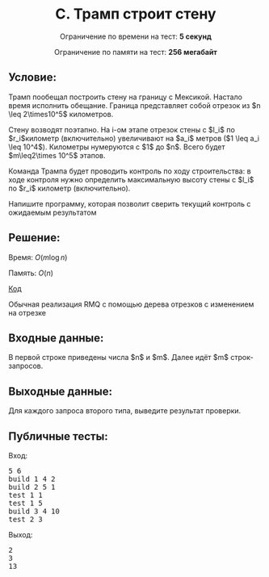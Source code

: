 <center><h1>C. Трамп строит стену</h1></center>
    
<p><center>Ограничение по времени на тест: <b>5 секунд</b></center></p>

<p><center>Ограничение по памяти на тест: <b>256 мегабайт</b></center></p>

<h2>Условие:</h2>

<div><p>Трамп пообещал построить стену на границу с Мексикой. Настало время исполнить обещание. Граница представляет собой отрезок из $n \leq 2\times10^5$ километров. </p><p>Стену возводят поэтапно. На i-ом этапе отрезок стены с $l_i$ по $r_i$километр (включительно) увеличивают на $a_i$ метров ($1 \leq a_i \leq 10^4$). Километры нумеруются с $1$ до $n$. Всего будет $m\leq2\times 10^5$ этапов.</p><p>Команда Трампа будет проводить контроль по ходу строительства: в ходе контроля нужно определить максимальную высоту стены с $l_i$ по $r_i$ километр (включительно).</p><p>Напишите программу, которая позволит сверить текущий контроль с ожидаемым результатом</p></div>

<h2>Решение:</h2>

Время: $O(m\log n)$

Память: $O(n)$

[Код](solution.cpp)

Обычная реализация RMQ с помощью дерева отрезков с изменением на отрезке

<h2>Входные данные:</h2>

<p>В первой строке приведены числа $n$ и $m$. Далее идёт $m$ строк-запросов. </p>

<h2>Выходные данные:</h2>

<p>Для каждого запроса второго типа, выведите результат проверки.</p>

<h2>Публичные тесты:</h2>

Вход:

<pre>
5 6
build 1 4 2
build 2 5 1
test 1 1
test 1 5
build 3 4 10
test 2 3
</pre>

Выход:

<pre>
2
3
13
</pre>